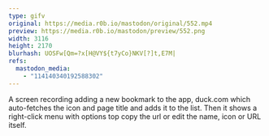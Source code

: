 ```yaml
---
type: gifv
original: https://media.r0b.io/mastodon/original/552.mp4
preview: https://media.r0b.io/mastodon/preview/552.png
width: 3116
height: 2170
blurhash: UOSFw[Qm=?x[H@VY${t7yCo}NKV[?]t,E7M|
refs:
  mastodon_media:
    - "114140340192588302"
---
```


A screen recording adding a new bookmark to the app, duck.com which auto-fetches the icon and page title and adds it to the list. Then it shows a right-click menu with options top copy the url or edit the name, icon or URL itself.
